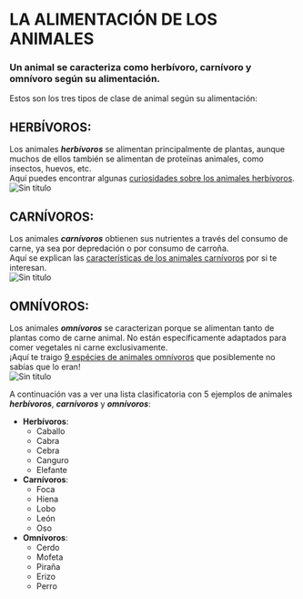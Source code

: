 # LA ALIMENTACIÓN DE LOS ANIMALES #
### Un animal se caracteriza como herbívoro, carnívoro y omnívoro según su alimentación. ####
Estos son los tres tipos de clase de animal según su alimentación:
## HERBÍVOROS: ##
Los animales ***herbívoros*** se alimentan principalmente de plantas, aunque muchos de ellos también se alimentan de proteïnas animales, como insectos, huevos, etc.   
Aquí puedes encontrar algunas [curiosidades sobre los animales herbívoros](https://www.expertoanimal.com/animales-herbivoros-ejemplos-y-curiosidades-21074.html).  
![Sin titulo](http://www.razas-caballos.com/Imagenes/caballo-alter-real-pastando.jpg)   
## CARNÍVOROS: ##  
Los animales ***carnívoros*** obtienen sus nutrientes a través del consumo de carne, ya sea por depredación o por consumo de carroña.  
Aquí se explican las [características de los animales carnívoros](https://www.animalescarnivoros.net/) por si te interesan.  
![Sin titulo](https://www.google.com/imgres?imgurl=https%3A%2F%2Fdefinicionyque.es%2Fwp-content%2Fuploads%2F2016%2F07%2FCarn%25C3%25ADvoro.jpg&imgrefurl=https%3A%2F%2Fdefinicionyque.es%2Fcarnivoro%2F&tbnid=-0T0IeZuMWjZYM&vet=12ahUKEwiyqd-khPPrAhVM0uAKHXwACUMQMygJegUIARDeAQ..i&docid=F6zwXbBCjW_b3M&w=720&h=440&q=carnivoro&safe=strict&ved=2ahUKEwiyqd-khPPrAhVM0uAKHXwACUMQMygJegUIARDeAQ)       
## OMNÍVOROS: ##  
Los animales ***omnívoros*** se caracterizan porque se alimentan tanto de plantas como de carne animal. No están específicamente adaptados para comer vegetales ni carne exclusivamente.  
¡Aquí te traigo [9 espécies de animales omnívoros](https://myanimals.com/es/9-animales-omnivoros/) que posiblemente no sabías que lo eran!  
![Sin titulo](https://myanimals.com/es/wp-content/uploads/2018/01/prevenir-plaga-ratones.jpg)   

A continuación vas a ver una lista clasificatoria con 5 ejemplos de animales ***herbívoros***, ***carnívoros*** y ***omnívoros***:  
* __Herbívoros__:   
  * Caballo   
  * Cabra  
  * Cebra  
  * Canguro  
  * Elefante   
* __Carnívoros__:  
  * Foca  
  * Hiena  
  * Lobo  
  * León  
  * Oso  
* __Omnívoros__:
  * Cerdo  
  * Mofeta  
  * Piraña  
  * Erizo  
  * Perro
